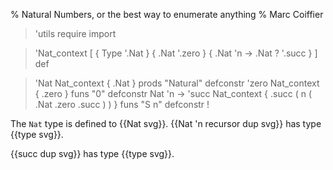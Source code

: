 % Natural Numbers, or the best way to enumerate anything
% Marc Coiffier

> 'utils require import

> 'Nat_context [ { Type '.Nat } { .Nat '.zero } { .Nat 'n -> .Nat ? '.succ } ] def

> 'Nat Nat_context { .Nat } prods "Natural" defconstr
> 'zero Nat_context { .zero } funs "0" defconstr
> Nat 'n -> 'succ Nat_context { .succ ( n ( .Nat .zero .succ ) ) } funs "S n" defconstr !

The `Nat` type is defined to {{Nat svg}}. {{Nat 'n recursor dup svg}} has type {{type svg}}.

{{succ dup svg}} has type {{type svg}}.
